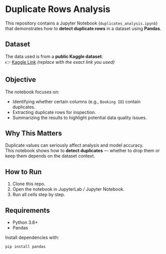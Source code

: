 # Duplicate Rows Analysis

This repository contains a Jupyter Notebook (`duplicates_analysis.ipynb`) that demonstrates how to **detect duplicate rows** in a dataset using **Pandas**.  

## Dataset
The data used is from a **public Kaggle dataset**:  
👉 [Kaggle Link](https://www.kaggle.com/) *(replace with the exact link you used)*

## Objective
The notebook focuses on:
- Identifying whether certain columns (e.g., `Booking ID`) contain duplicates.  
- Extracting duplicate rows for inspection.  
- Summarizing the results to highlight potential data quality issues.  

## Why This Matters
Duplicate values can seriously affect analysis and model accuracy.  
This notebook shows how to **detect duplicates** — whether to drop them or keep them depends on the dataset context.  

## How to Run
1. Clone this repo.  
2. Open the notebook in JupyterLab / Jupyter Notebook.  
3. Run all cells step by step.  

## Requirements
- Python 3.8+  
- Pandas  

Install dependencies with:
```bash
pip install pandas
